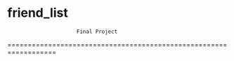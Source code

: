 # friend_list


                          Final Project
==================================================================
